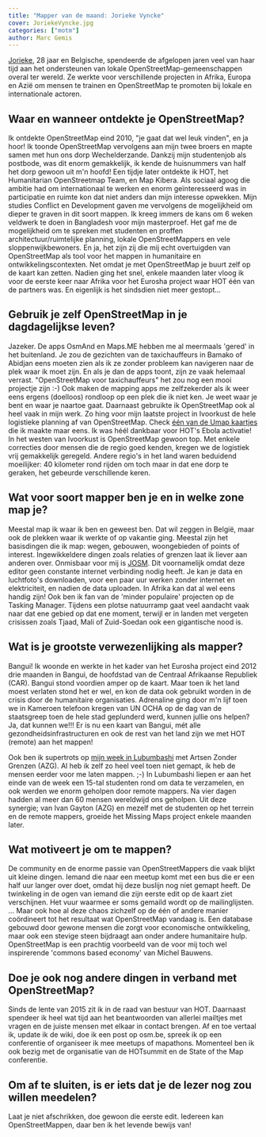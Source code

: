 ```yaml
---
title: "Mapper van de maand: Jorieke Vyncke"
cover: JoriekeVyncke.jpg
categories: ["motm"]
author: Marc Gemis
---
```


[Jorieke](http://www.openstreetmap.org/user/Jorieke%20V), 28 jaar en Belgische, spendeerde de afgelopen jaren veel van haar tijd aan het ondersteunen van lokale OpenStreetMap-gemeenschappen overal ter wereld. Ze werkte voor verschillende projecten in Afrika, Europa en Azië om mensen te trainen en OpenStreetMap te promoten bij lokale en internationale actoren.

## Waar en wanneer ontdekte je OpenStreetMap?

Ik ontdekte OpenStreetMap eind 2010, "je gaat dat wel leuk vinden", en ja hoor! Ik toonde OpenStreetMap vervolgens aan mijn twee broers en mapte samen met hun ons dorp Wechelderzande. Dankzij mijn studentenjob als postbode, was dit enorm gemakkelijk, ik kende de huisnummers van half het dorp gewoon uit m'n hoofd! Een tijdje later ontdekte ik HOT, het Humanitarian OpenStreetmap Team, en Map Kibera. Als sociaal agoog die ambitie had om internationaal te werken en enorm geïnteresseerd was in participatie en ruimte kon dat niet anders dan mijn interesse opwekken. Mijn studies Conflict en Development gaven me vervolgens de mogelijkheid om dieper te graven in dit soort mappen. Ik kreeg immers de kans om 6 weken veldwerk te doen in Bangladesh voor mijn masterproef. Het gaf me de mogelijkheid om te spreken met studenten en proffen architectuur/ruimtelijke planning, lokale OpenStreetMappers en vele sloppenwijkbewoners. En ja, het zijn zij die mij echt overtuigden van OpenStreetMap als tool voor het mappen in humanitaire en ontwikkelingscontexten. Net omdat je met OpenStreetMap je buurt zelf op de kaart kan zetten. Nadien ging het snel, enkele maanden later vloog ik voor de eerste keer naar Afrika voor het Eurosha project waar HOT één van de partners was. En eigenlijk is het sindsdien niet meer gestopt...

## Gebruik je zelf OpenStreetMap in je dagdagelijkse leven?

Jazeker. De apps OsmAnd en Maps.ME hebben me al meermaals 'gered' in het buitenland. Je zou de gezichten van de taxichauffeurs in Bamako of Abidjan eens moeten zien als ik ze zonder probleem kan navigeren naar de plek waar ik moet zijn. En als je dan de apps toont, zijn ze vaak helemaal verrast. "OpenStreetMap voor taxichauffeurs" het zou nog een mooi projectje zijn :-) Ook maken de mapping apps me zelfzekerder als ik weer eens ergens (doelloos) rondloop op een plek die ik niet ken. Je weet waar je bent en waar je naartoe gaat. Daarnaast gebruikte ik OpenStreetMap ook al heel vaak in mijn werk. Zo hing voor mijn laatste project in Ivoorkust de hele logistieke planning af van OpenStreetMap. Check [één van de Umap kaartjes](http://umap.openstreetmap.fr/nl/map/villages-a-enqueter-region-tonkpi-bleu-village-pmh_88667#9/7.3093/-7.8333) die ik maakte maar eens. Ik was héél dankbaar voor HOT's Ebola activatie! In het westen van Ivoorkust is OpenStreetMap gewoon top. Met enkele correcties door mensen die de regio goed kenden, kregen we de logistiek vrij gemakkelijk geregeld. Andere regio's in het land waren beduidend moeilijker: 40 kilometer rond rijden om toch maar in dat ene dorp te geraken, het gebeurde verschillende keren.

## Wat voor soort mapper ben je en in welke zone map je?

Meestal map ik waar ik ben en geweest ben. Dat wil zeggen in België, maar ook de plekken waar ik werkte of op vakantie ging. Meestal zijn het basisdingen die ik map: wegen, gebouwen, woongebieden of points of interest. Ingewikkeldere dingen zoals relaties of grenzen laat ik liever aan anderen over. Onmisbaar voor mij is [JOSM](josm.openstreetmap.de). Dit voornamelijk omdat deze editor geen constante internet verbinding nodig heeft. Je kan je data en luchtfoto's downloaden, voor een paar uur werken zonder internet en elektriciteit, en nadien de data uploaden. In Afrika kan dat al wel eens handig zijn! Ook ben ik fan van de 'minder populaire' projecten op de Tasking Manager. Tijdens een plotse natuurramp gaat veel aandacht vaak naar dat ene gebied op dat ene moment, terwijl er in landen met vergeten crisissen zoals Tjaad, Mali of Zuid-Soedan ook een gigantische nood is.

## Wat is je grootste verwezenlijking als mapper?

Bangui! Ik woonde en werkte in het kader van het Eurosha project eind 2012 drie maanden in Bangui, de hoofdstad van de Centraal Afrikaanse Republiek (CAR). Bangui stond voordien amper op de kaart. Maar toen ik het land moest verlaten stond het er wel, en kon de data ook gebruikt worden in de crisis door de humanitaire organisaties. Adrenaline ging door m'n lijf toen we in Kameroen telefoon kregen van UN OCHA op de dag van de staatsgreep toen de hele stad geplunderd werd, kunnen jullie ons helpen? Ja, dat kunnen we!!! Er is nu een kaart van Bangui, mét alle gezondheidsinfrastructuren en ook de rest van het land zijn we met HOT (remote) aan het mappen!

Ook ben ik supertrots op [mijn week in Lubumbashi](https://hotosm.org/updates/2014-04-01_a_week_in_lubumbashi_drc) met Artsen Zonder Grenzen (AZG). Al heb ik zelf zo heel veel toen niet gemapt, ik heb de mensen eerder voor me laten mappen. ;-) In Lubumbashi liepen er aan het einde van de week een 15-tal studenten rond om data te verzamelen, en ook werden we enorm geholpen door remote mappers. Na vier dagen hadden al meer dan 60 mensen wereldwijd ons geholpen. Uit deze synergie; van Ivan Gayton (AZG) en mezelf met de studenten op het terrein en de remote mappers, groeide het Missing Maps project enkele maanden later.

## Wat motiveert je om te mappen?

De community en de enorme passie van OpenStreetMappers die vaak blijkt uit kleine dingen. Iemand die naar een meetup komt met een bus die er een half uur langer over doet, omdat hij deze buslijn nog niet gemapt heeft. De twinkeling in de ogen van iemand die zijn eerste edit op de kaart ziet verschijnen. Het vuur waarmee er soms gemaild wordt op de mailinglijsten. ... Maar ook hoe al deze chaos zichzelf op de één of andere manier coördineert tot het resultaat wat OpenStreetMap vandaag is. Een database gebouwd door gewone mensen die zorgt voor economische ontwikkeling, maar ook een stevige steen bijdraagt aan onder andere humanitaire hulp. OpenStreetMap is een prachtig voorbeeld van de voor mij toch wel inspirerende 'commons based economy' van Michel Bauwens.

## Doe je ook nog andere dingen in verband met OpenStreetMap?

Sinds de lente van 2015 zit ik in de raad van bestuur van HOT. Daarnaast spendeer ik heel wat tijd aan het beantwoorden van allerlei mailtjes met vragen en de juiste mensen met elkaar in contact brengen. Af en toe vertaal ik, update ik de wiki, doe ik een post op osm.be, spreek ik op een conferentie of organiseer ik mee meetups of mapathons. Momenteel ben ik ook bezig met de organisatie van de HOTsummit en de State of the Map conferentie.

## Om af te sluiten, is er iets dat je de lezer nog zou willen meedelen?

Laat je niet afschrikken, doe gewoon die eerste edit. Iedereen kan OpenStreetMappen, daar ben ik het levende bewijs van!
